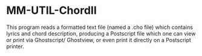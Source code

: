 MM-UTIL-ChordII
===============

This program reads a formatted text file (named a .cho file) which contains lyrics and chord description, producing a Postscript file which one can view or print via Ghostscript/ Ghostview, or even print it directly on a Postscript printer.
